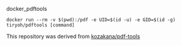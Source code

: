 docker_pdftools

```
docker run --rm -v $(pwd):/pdf -e UID=$(id -u) -e GID=$(id -g) tiryoh/pdftools [command]
```

This repository was derived from [kozakana/pdf-tools](https://github.com/kozakana/pdf-tools)
